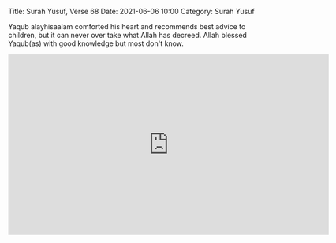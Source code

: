 Title: Surah Yusuf, Verse 68
Date: 2021-06-06 10:00
Category: Surah Yusuf

Yaqub alayhisaalam comforted his heart and recommends best advice to children, but it can never over take what Allah has decreed.  Allah blessed Yaqub(as) with good knowledge but most don't know.

<iframe width="650" height="366" src="https://www.youtube.com/embed/SyFx4HmTNvQ" title="YouTube video player" frameborder="0" allow="accelerometer; autoplay; clipboard-write; encrypted-media; gyroscope; picture-in-picture" allowfullscreen></iframe>